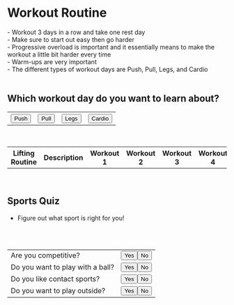 <h1 id="wkt-title">Workout Routine</h1>
  - Workout 3 days in a row and take one rest day
<br>
  - Make sure to start out easy then go harder
<br>
  - Progressive overload is important and it essentially means to make the workout a little bit harder every time
<br>
  - Warm-ups are very important
<br>
  - The different types of workout days are Push, Pull, Legs, and Cardio
<br>
<br>

## Which workout day do you want to learn about?

<table>
  <tr>
    <th><button onclick="revPush()">Push</button></th>
    <th><button onclick="revPull()">Pull</button></th>
    <th><button onclick="revLeg()">Legs</button></th>
    <th><button onclick="revCard()">Cardio</button></th>
  </tr>
</table>

<script>
    function revPush() {
    var x = document.getElementById("push");
    if (x.style.display === "none") {
      x.style.display = "table-row";
    } else {
      x.style.display = "none";
    }
  }
function revPull() {
    var x = document.getElementById("pull");
    if (x.style.display === "none") {
      x.style.display = "table-row";
    } else {
      x.style.display = "none";
    }
  }
function revLeg() {
    var x = document.getElementById("leg");
    if (x.style.display === "none") {
      x.style.display = "table-row";
    } else {
      x.style.display = "none";
    }
  }
function revCard() {
    var x = document.getElementById("cardio");
    if (x.style.display === "none") {
      x.style.display = "table";
    } else {
      x.style.display = "none";
    }
  }
</script>
<br>

<table>
<tr>
<th>Lifting Routine</th>
<th>Description</th>
<th>Workout 1</th>
<th>Workout 2</th>
<th>Workout 3</th>
<th>Workout 4</th>
<th>Workout 5</th>
<th>Workout 6</th>
<th>Workout 7</th>
<th>Workout 8</th>
<th>Workout 9</th>
</tr>
<tr id="push" style="display: none;">
  <th>Push Day</th>
  <td>On Push Day you work the chest, shoulders, and triceps.</td>
  <td>Bench Press <img width= "200p" height="100p" src="https://static.strengthlevel.com/images/illustrations/bench-press-1000x1000.jpg"></td>
  <td>Incline Bench Press <img width= "200p" height="100p" src="https://static.strengthlevel.com/images/illustrations/incline-bench-press-1000x1000.jpg"></td>
  <td>Chest Fly <img width= "200p" height="100p" src="https://static.strengthlevel.com/images/illustrations/dumbbell-fly-1000x1000.jpg"></td>
  <td>Shoulder Press <img width= "200p" height="100p" src="https://static.strengthlevel.com/images/illustrations/dumbbell-shoulder-press-1000x1000.jpg"></td>
  <td>Lateral Raise <img width= "200p" height="100p" src="https://static.strengthlevel.com/images/illustrations/dumbbell-lateral-raise-1000x1000.jpg"></td>
  <td>Shoulder Shrug <img width= "200p" height="100p" src="https://cdn.shopify.com/s/files/1/0250/0362/2496/articles/5ee17b445694cd8620bba313_dumbbell-shrug-exercise-anabolic-aliens-p-500.png?v=1644921383"></td>
  <td>Tricep Dips <img width= "200p" height="100p" src="https://fitlifefanatics.com/wp-content/uploads/2019/11/seated-triceps-dip.jpg"></td>
  <td>Skull Crusher <img width= "200p" height="100p" src="https://cdn.shopify.com/s/files/1/0250/0362/2496/articles/5f13429eb890e6c107286be3_barbell-skull-crusher-anabolic-aliens-p-500.png?v=1644918985"></td>
  <td>Cable Tripcep Extension <img width= "200p" height="100p" src="https://static.strengthlevel.com/images/illustrations/cable-overhead-tricep-extension-1000x1000.jpg"></td>
</tr>
<tr id="pull" style="display: none;">
  <th>Pull Day</th>
  <td>On Pull Day you work the back and biceps.</td>
  <td>Barbell Bicep Curls <img width= "200p" height="100p" src="https://static.strengthlevel.com/images/illustrations/barbell-curl-1000x1000.jpg"></td>
  <td>Dumbell Side Curl <img width= "200p" height="100p" src="https://cdn.shopify.com/s/files/1/1876/4703/files/shutterstock_419477203_480x480.jpg?v=1636560233"></td>
  <td>Spider Curls <img width= "200p" height="100p" src="https://www.fitliferegime.com/wp-content/uploads/2022/07/Dumbbell-Reverse-Spider-Curl..webp"></td>
  <td>Deadlift <img width= "200p" height="100p" src="https://www.shutterstock.com/image-illustration/illustration-exercise-hex-bar-deadlift-260nw-2236273291.jpg"></td>
  <td>Barbell Row <img width= "200p" height="100p" src="https://fitnessstars.weebly.com/uploads/5/8/8/7/58879495/6355472_orig.png"></td>
  <td>Pullups <img width= "200p" height="100p" src="https://static.strengthlevel.com/images/illustrations/pull-ups-1000x1000.jpg"></td>
  <td>Landmine Row <img width= "200p" height="100p" src="https://www.pwfitness.ca/wp-content/uploads/2021/03/IMG_3035.jpg"></td>
  <td>Seated Cable Rows <img width= "200p" height="100p" src="https://static.strengthlevel.com/images/illustrations/seated-cable-row-1000x1000.jpg"></td>
  <td>Lateral Pull <img width= "200p" height="100p" src="https://static.strengthlevel.com/images/illustrations/lat-pulldown-1000x1000.jpg"></td>
</tr>
<tr id="leg" style="display: none;">
  <th>Leg Day</th>
  <td>On Leg Day you work the calves, hamstrings, quadriceps, and glutes</td>
  <td>Barbell Squats <img width= "200p" height="100p" src="https://static.strengthlevel.com/images/illustrations/squat-1000x1000.jpg"></td>
  <td>Split Squats <img width= "200p" height="100p" src="https://fuelforwellness.files.wordpress.com/2015/04/alternating-split-squat-jumps.png"></td>
  <td>Step-Ups <img width= "200p" height="100p" src="https://bodybuilding-wizard.com/wp-content/uploads/2015/01/dumbbell-step-up.jpg"></td>
  <td>Leg Curls <img width= "200p" height="100p" src="https://www.burnthefatinnercircle.com/members/images/1255.jpg"></td>
  <td>Single Leg Deadlift <img width= "200p" height="100p" src="https://static.strengthlevel.com/images/illustrations/single-leg-dumbbell-deadlift-1000x1000.jpg"></td>
  <td>Calf Raises <img width= "200p" height="100p" src="https://fitnessvolt.com/wp-content/uploads/2021/02/dumbbell-standing-calf-raise-.jpg"></td>
  <td>Bulgarian Split Squat <img width= "200p" height="100p" src="https://encrypted-tbn0.gstatic.com/images?q=tbn:ANd9GcSpgXMwpVxSVv2kZCwG_-t_xGmIGvGbBdK8RQ&usqp=CAU"></td>
  <td>Side Lunge <img width= "200p" height="100p" src="https://s3.amazonaws.com/prod.skimble/assets/2286935/image_iphone.jpg"></td>
  <td>Barbell Glute Bridge <img width= "200p" height="100p" src="https://static.strengthlevel.com/images/illustrations/barbell-glute-bridge-1000x1000.jpg"></td>
</tr>
</table>


<br>

<table id="cardio" style="display: none;">
  <tr>
  <th>Cardio Routine</th>
  <th>Time</th>
  <th>Picture</th>
  </tr>
  <tr>
  <th>Running</th>
  <td>20 minutes + 3(number of weeks)</td>
  <td><img width= "200p" height="100p" src="https://www.shutterstock.com/image-vector/running-man-vector-sketch-icon-260nw-467756699.jpg"></td>
  </tr>
  <tr>
  <th>Biking</th>
  <td>30 minutes + 3(number of weeks)</td>
  <td><img width= "200p" height="100p" src="https://media.istockphoto.com/id/478305878/vector/athlete-riding-bycicle-side-view-drawing.jpg?s=612x612&w=0&k=20&c=0vFH5L-Hz_tjPeQ7SpUOfhWj8o8-kjJGWjDeEI1O2pU="></td>
  </tr>
  <tr>
  <th>Swimming</th>
  <td>20 minutes + 2(number of weeks)</td>
  <td><img width= "200p" height="100p" src="https://www.shutterstock.com/image-vector/illustration-swimmer-black-white-drawing-260nw-1863561151.jpg"></td>
  </tr>
</table>

## Sports Quiz
- Figure out what sport is right for you!
<br>
<br>
<table>
 <tr>
   <td>Are you competitive?</td>
   <td><button id="compYes">Yes</button><button id="compNo">No</button></td>
 </tr>
 <tr>
   <td>Do you want to play with a ball?</td>
   <td><button id="ballYes">Yes</button><button id="ballNo">No</button></td>
 </tr>
 <tr>
   <td>Do you like contact sports?</td>
   <td><button id="contactYes">Yes</button><button id="contactNo">No</button></td>
 </tr>
 <tr>
   <td>Do you want to play outside?</td>
   <td><button id="outsideYes">Yes</button><button id="outsideNo">No</button></td>
 </tr>
 </table>

<div id="Darts"></div>

<script>
comp = True
  document.getElementById("compYes").onclick = function() {
    comp = True
  }
  document.getElementById("compNo").onclick = function() {
    comp = False
  }

ball = True
  document.getElementById("ballYes").onclick = function() {
    ball = True
  }
  document.getElementById("ballNo").onclick = function() {
    ball = False
  }

contact = True
  document.getElementById("contactYes").onclick = function() {
    contact = True
  }
  document.getElementById("contactNo").onclick = function() {
    contact = False
  }

outside = True
  document.getElementById("outsideYes").onclick = function() {
    outside = True
  }
  document.getElementById("outsideNo").onclick = function() {
    outside = False
  }

if comp == True and ball == False and contact == False and outside == False;
   {
    document.getElementById("Darts").innerHTML = "The text you want to reveal";
    } 
if comp == True and ball == True and contact == False and outside == False;
    print('Volleyball')
if comp == True and ball == True and contact == True and outside == False;
    print('Basketball')
if comp == True and ball == True and contact == True and outside == True;
    print('Football')
if comp == True and ball== False and contact == True and outside == True;
   print('Jousting')
if comp == True and ball == False and contact == False and outside == True;
   print('Track and Field')
if comp == True and ball == True and contact == False and outside == True;
   print('Soccer')
if comp == True and ball == False and  contact == True and outside == False;
   print('Boxing')
if comp == False and ball == True and contact == False and outside == False;
   print('Bowling')
if comp == False and ball == True and contact == True and outside == False;
   print('Hockey')
if comp == False and ball == True and contact == True and outside == True;
   print('Lacrosse')
if comp == False and ball == True and contact == False and outside == True;
   print('Golf')
if comp == False and ball == False and contact == True and outside == False;
   print('Wrestling')
if comp == False and ball == False and contact == True and outside == True;
   print('Buhurt')
if comp == False and ball == False and contact == False and outside == True;
   print('Archery')
if comp == False and ball == False and contact == False and outside == False;
   print('Chess')
</script>